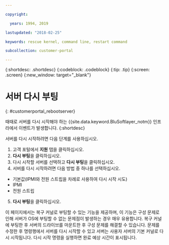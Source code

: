 ```yaml
---

copyright:

  years: 1994, 2019

lastupdated: "2018-02-25"

keywords: rescue kernel, command line, restart command

subcollection: customer-portal 

---
```


{:shortdesc: .shortdesc}
{:codeblock: .codeblock}
{:tip: .tip}
{:screen: .screen}
{:new_window: target="_blank"}

# 서버 다시 부팅
{: #customerportal_rebootserver}

때때로 서버를 다시 시작해야 하는 {{site.data.keyword.BluSoftlayer_notm}} 인프라에서 이벤트가 발생합니다.
{:shortdesc}

서버를 다시 시작하려면 다음 단계를 사용하십시오.
1. 고객 포털에서 **지원** 탭을 클릭하십시오.
2. **다시 부팅**을 클릭하십시오.
3. 다시 시작할 서버를 선택하고 **다시 부팅**을 클릭하십시오.
4. 서버를 다시 시작하려면 다음 방법 중 하나를 선택하십시오.
  * 기본값(IPMI와 전원 스트립을 차례로 사용하여 다시 시작 시도)
  * IPMI
  * 전원 스트립
5. **다시 부팅**을 클릭하십시오.

이 페이지에서는 복구 커널로 부팅할 수 있는 기능을 제공하며, 이 기능은 구성 문제로 인해 서버가 OS에 부팅할 수 없는 문제점이 발생하는 경우 매우 유용합니다. 복구 커널에 부팅한 후 서버의 드라이브를 마운트한 후 구성 문제를 해결할 수 있습니다. 문제를 수정한 후 명령행에서 서버를 다시 시작할 수 있고 서버는 사용자 서버의 기본 커널로 다시 시작됩니다. 다시 시작 명령을 실행하면 완료 예상 시간이 표시됩니다.
